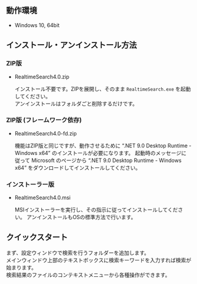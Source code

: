 ## 動作環境

  * Windows 10, 64bit

## インストール・アンインストール方法

### ZIP版

- RealtimeSearch4.0.zip

  インストール不要です。ZIPを展開し、そのまま `RealtimeSearch.exe` を起動してください。  
  アンインストールはフォルダごと削除するだけです。

### ZIP版  (フレームワーク依存)

- RealtimeSearch4.0-fd.zip

  機能はZIP版と同じですが、動作させるために “.NET 9.0 Desktop Runtime - Windows x64” のインストールが必要になります。 起動時のメッセージに従って Microsoft のページから “.NET 9.0 Desktop Runtime - Windows x64” をダウンロードしてインストールしてください。

### インストーラー版

- RealtimeSearch4.0.msi

  MSIインストーラーを実行し、その指示に従ってインストールしてください。
  アンインストールもOSの標準方法で行います。

## クイックスタート

  まず、設定ウィンドウで検索を行うフォルダーを追加します。  
  メインウィンドウ上部のテキストボックスに検索キーワードを入力すれば検索が始まります。  
  検索結果のファイルのコンテキストメニューから各種操作ができます。